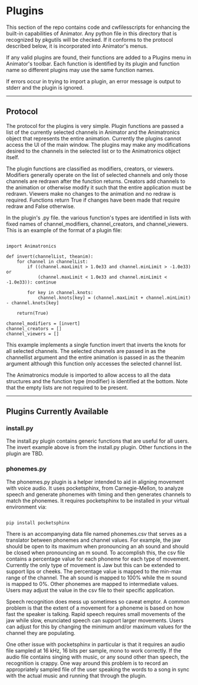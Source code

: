 <!-- john Tue Apr  2 07:11:17 AM PDT 2024
-->
# Plugins

This section of the repo contains code and cwfilesscripts for enhancing
the built-in capabilities of Animator.  Any python file in this directory
that is recognized by pkgutils will be checked.  If it conforms to the
protocol described below, it is incorporated into Animator's menus.

If any valid plugins are found, their functions are added to a Plugins
menu in Animator's toolbar.  Each function is identified by its plugin
and function name so different plugins may use the same function names.

If errors occur in trying to import a plugin,
an error message is output to stderr and the plugin is ignored.

***

## Protocol

The protocol for the plugins is very simple.  Plugin functions are passed
a list of the currently selected channels in Animator and the Animatronics
object that represents the entire animation.  Currently the plugins cannot
access the UI of the main window.  The plugins may make any modifications
desired to the channels in the selected list or to the Animatronics
object itself.

The plugin functions are classified as modifiers, creators,
or viewers.  Modifiers generally operate on the list of selected
channels and only those channels are redrawn after the function returns.
Creators add channels to the animation or otherwise modify it such that
the entire application must be redrawn.  Viewers make no changes to the
animation and no redraw is required.  Functions return True if changes
have been made that require redraw and False otherwise.

In the plugin's .py file. the various function's types are identified
in lists with fixed names of channel_modifiers, channel_creators, and
channel_viewers.  This is an example of the format of a plugin file:

~~~

import Animatronics

def invert(channelList, theanim):
    for channel in channelList:
        if ((channel.maxLimit > 1.0e33 and channel.minLimit > -1.0e33) or
            (channel.maxLimit < 1.0e33 and channel.minLimit < -1.0e33)): continue

        for key in channel.knots:
            channel.knots[key] = (channel.maxLimit + channel.minLimit) - channel.knots[key]

    return(True)

channel_modifiers = [invert]
channel_creators = []
channel_viewers = []

~~~

This example implements a single function invert that inverts the knots
for all selected channels.  The selected channels are passed in as the
channellist argument and the entire animation is passed in as the theanim
argument although this function only accesses the selected channel list.

The Animatronics module is imported to allow access to all the data
structures and the function type (modifier) is identified at the bottom.
Note that the empty lists are not required to be present.

***

## Plugins Currently Available

### install.py

The install.py plugin contains generic functions that are useful for
all users.  The invert example above is from the install.py plugin.
Other functions in the plugin are TBD.

### phonemes.py

The phonemes.py plugin is a helper intended to aid in aligning movement
with voice audio.  It uses pocketsphinx, from Carnegie-Mellon, to
analyze speech and generate phonemes with timing and then generates channels
to match the phonemes.  It requires pocketsphinx to be installed in your
virtual environment via:

~~~

pip install pocketsphinx

~~~

There is an accompanying data file named phonemes.csv that serves as a
translator between phonemes and channel values.  For example, the jaw
should be open to its maximum when pronouncing an ah sound and should
be closed when pronouncing an m sound.  To accomplish this, the csv
file contains a percentage value for each phoneme for each type of
movement.  Currently the only type of movement is Jaw but this can be 
extended to support lips or cheeks.  The percentage value is mapped
to the min-max range of the channel.  The ah sound is mapped to 100%
while the m sound is mapped to 0%.  Other phonemes are mapped to
intermediate values.  Users may adjust the value in the csv file to
their specific application.

Speech recognition does mess up sometimes so caveat emptor.  A common
problem is that the extent of a movement for a phoneme is based on how
fast the speaker is talking.  Rapid speech requires small movements
of the jaw while slow, enunciated speech can support larger movements.
Users can adjust for this by changing the minimum and/or maximum values
for the channel they are populating.

One other issue with pocketsphinx in particular is that it requires an
audio file sampled at 16 kHz, 16 bits per sample, mono to work correctly.
If the audio file contains singing with music, or any sound other than
speech, the recognition is crappy.  One way around this problem is to
record an appropriately sampled file of the user speaking the words to
a song in sync with the actual music and running that through the
plugin.
